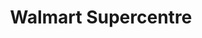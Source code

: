 ---
title: "Walmart Supercentre"
url: /edmonton/walmart-supercentre-parsons-road-nw/
shop: supermarket
---